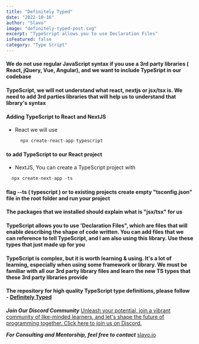 ```yaml
---
title: "Definitely Typed"
date: "2022-10-16"
author: "Slavo"
image: "definitely-typed-post.svg"
excerpt: "TypeScript allows you to use Declaration Files"
isFeatured: false
category: "Type Script"
---
```


#### We do not use regular JavaScript syntax if you use a 3rd party libraries ( React, jQuery, Vue, Angular), and we want to include TypeSript in our codebase

#### TypeScript, we will not understand what react, nextjs or jsx/tsx is. We need to add 3rd parties libraries that will help us to understand that library's syntax

#### Adding TypeScript to React and NextJS

- React we will use

  ```js
    npx create-react-app-typescript
  ```

#### to add TypeScript to our React project

- NextJS, You can create a TypeScript project with

```js
  npx create-next-app -ts
```

#### flag --ts ( typescript ) or to existing projects create empty "tsconfig.json" file in the root folder and run your project

#### The packages that we installed should explain what is "jsx/tsx" for us

#### TypeScript allows you to use 'Declaration Files", which are files that will enable describing the shape of code written. You can add files that we can reference to tell TypeScript, and I am also using this library. Use these types that just made up for you

#### TypeScript is complex, but it is worth learning & using. It's a lot of learning, especially when using some framework or library. We must be familiar with all our 3rd party library files and learn the new TS types that these 3rd party libraries provide

#### The repository for high quality TypeScript type definitions, please follow - [Definitely Typed](https://definitelytyped.org/)

**_Join Our Discord Community_** [Unleash your potential, join a vibrant community of like-minded learners, and let's shape the future of programming together. Click here to join us on Discord.](https://discord.gg/9zvxqj4w)

**_For Consulting and Mentorship, feel free to contact_** [slavo.io](/contact)
